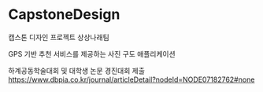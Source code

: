 # CapstoneDesign
캡스톤 디자인 프로젝트 상상나래팀

GPS 기반 추천 서비스를 제공하는 사진 구도 애플리케이션

하계공동학술대회 및 대학생 논문 경진대회 제출
https://www.dbpia.co.kr/journal/articleDetail?nodeId=NODE07182762#none
